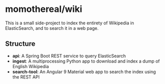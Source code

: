 # momothereal/wiki

This is a small side-project to index the entirety of Wikipedia in ElasticSearch, and to search it in a web page.

## Structure

* **api**: A Spring Boot REST service to query ElasticSearch
* **ingest**: A multiprocessing Python app to download and index a dump of English Wikipedia
* **search-tool**: An Angular 9 Material web app to search the index using the REST API
